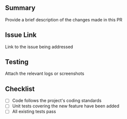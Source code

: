 ## Summary
Provide a brief description of the changes made in this PR

## Issue Link
Link to the issue being addressed

## Testing
Attach the relevant logs or screenshots

## Checklist
- [ ] Code follows the project's coding standards
- [ ] Unit tests covering the new feature have been added
- [ ] All existing tests pass